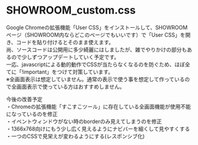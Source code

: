 # SHOWROOM_custom.css
Google Chromeの拡張機能「User CSS」をインストールして、SHOWROOMページ（SHOWROOM内ならどこのページでもいいです）で「User CSS」を開き、コードを貼り付けるとそのまま使えます。<br>
尚、ソースコードは公開用に多少綺麗にはしましたが、雑でやりかけの部分もあるので少しずつアップデートしていく予定です。<br>
一応、javascriptによる動的動作でCSSが当たらなくなるのを防ぐため、ほぼ全てに「!important」をつけて対策しています。<br>
※全画面表示は想定していません。通常の表示で使う事を想定して作っているので全画面表示で使っている方はおすすめしません。<br>

今後の改善予定<br>
・Chromeの拡張機能「すこすこツール」に存在している全画面機能が使用不能になっているのを修正<br>
・イベントウィンドウがない時のborderのみ見えてしまうのを修正<br>
・1366x768向けにもう少し広く見えるようにナビバーを細くして見やすくする<br>
・一つのCSSで見栄えが変わるようにする(レスポンシブ化)
